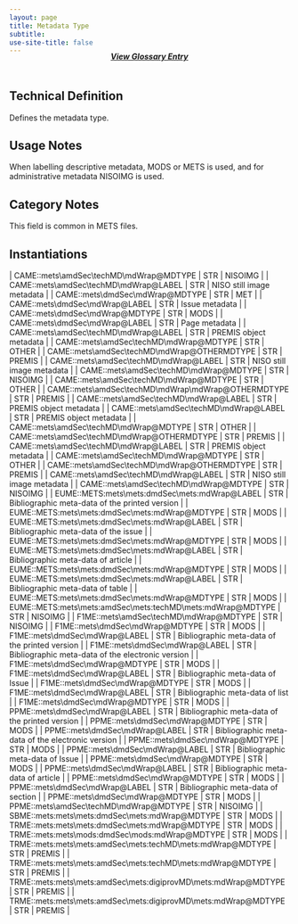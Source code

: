 ```yaml
---
layout: page
title: Metadata Type
subtitle:  
use-site-title: false
---
```


<h4 style="text-align:center;font-style:italic;margin-top:-20px;margin-bottom:50px;"><a href="../../glossary/metadata-type">View Glossary Entry</a></h4>

## Technical Definition

Defines the metadata type.

## Usage Notes

When labelling descriptive metadata, MODS or METS is used, and for
administrative metadata NISOIMG is used.

## Category Notes

This field is common in METS files.

## Instantiations

| CAME::mets\\amdSec\\techMD\\mdWrap@MDTYPE  | STR | NISOIMG  |
| CAME::mets\\amdSec\\techMD\\mdWrap@LABEL  | STR | NISO still image metadata  |
| CAME::mets\\dmdSec\\mdWrap@MDTYPE  | STR | MET  |
| CAME::mets\\dmdSec\\mdWrap@LABEL  | STR | Issue metadata  |
| CAME::mets\\dmdSec\\mdWrap@MDTYPE  | STR | MODS  |
| CAME::mets\\dmdSec\\mdWrap@LABEL  | STR | Page metadata  |
| CAME::mets\\amdSec\\techMD\\mdWrap@LABEL  | STR | PREMIS object metadata  |
| CAME::mets\\amdSec\\techMD\\mdWrap@MDTYPE  | STR | OTHER  |
| CAME::mets\\amdSec\\techMD\\mdWrap@OTHERMDTYPE  | STR | PREMIS  |
| CAME::mets\\amdSec\\techMD\\mdWrap@LABEL  | STR | NISO still image metadata  |
| CAME::mets\\amdSec\\techMD\\mdWrap@MDTYPE  | STR | NISOIMG  |
| CAME::mets\\amdSec\\techMD\\mdWrap@MDTYPE  | STR | OTHER  |
| CAME::mets\\amdSec\\techMD\\mdWrap\\mdWrap@OTHERMDTYPE  | STR | PREMIS  |
| CAME::mets\\amdSec\\techMD\\mdWrap@LABEL  | STR | PREMIS object metadata  |
| CAME::mets\\amdSec\\techMD\\mdWrap@LABEL  | STR | PREMIS object metadata  |
| CAME::mets\\amdSec\\techMD\\mdWrap@MDTYPE  | STR | OTHER  |
| CAME::mets\\amdSec\\techMD\\mdWrap@OTHERMDTYPE  | STR | PREMIS  |
| CAME::mets\\amdSec\\techMD\\mdWrap@LABEL  | STR | PREMIS object metadata  |
| CAME::mets\\amdSec\\techMD\\mdWrap@MDTYPE  | STR | OTHER  |
| CAME::mets\\amdSec\\techMD\\mdWrap@OTHERMDTYPE  | STR | PREMIS  |
| CAME::mets\\amdSec\\techMD\\mdWrap@LABEL  | STR | NISO still image metadata  |
| CAME::mets\\amdSec\\techMD\\mdWrap@MDTYPE  | STR | NISOIMG  |
| EUME::METS:mets\\mets:dmdSec\\mets:mdWrap@LABEL  | STR | Bibliographic meta-data of the printed version  |
| EUME::METS:mets\\mets:dmdSec\\mets:mdWrap@MDTYPE  | STR | MODS  |
| EUME::METS:mets\\mets:dmdSec\\mets:mdWrap@LABEL  | STR | Bibliographic meta-data of the issue  |
| EUME::METS:mets\\mets:dmdSec\\mets:mdWrap@MDTYPE  | STR | MODS  |
| EUME::METS:mets\\mets:dmdSec\\mets:mdWrap@LABEL  | STR | Bibliographic meta-data of article  |
| EUME::METS:mets\\mets:dmdSec\\mets:mdWrap@MDTYPE  | STR | MODS  |
| EUME::METS:mets\\mets:dmdSec\\mets:mdWrap@LABEL  | STR | Bibliographic meta-data of table  |
| EUME::METS:mets\\mets:dmdSec\\mets:mdWrap@MDTYPE  | STR | MODS  |
| EUME::METS:mets\\mets:amdSec\\mets:techMD\\mets:mdWrap@MDTYPE  | STR | NISOIMG  |
| F1ME::mets\\amdSec\\techMD\\mdWrap@MDTYPE  | STR | NISOIMG  |
| F1ME::mets\\dmdSec\\mdWrap@MDTYPE  | STR | MODS  |
| F1ME::mets\\dmdSec\\mdWrap@LABEL  | STR | Bibliographic meta-data of the printed version  |
| F1ME::mets\\dmdSec\\mdWrap@LABEL  | STR | Bibliographic meta-data of the electronic version |
| F1ME::mets\\dmdSec\\mdWrap@MDTYPE  | STR | MODS  |
| F1ME::mets\\dmdSec\\mdWrap@LABEL  | STR | Bibliographic meta-data of Issue  |
| F1ME::mets\\dmdSec\\mdWrap@MDTYPE  | STR | MODS  |
| F1ME::mets\\dmdSec\\mdWrap@LABEL  | STR | Bibliographic meta-data of list  |
| F1ME::mets\\dmdSec\\mdWrap@MDTYPE  | STR | MODS  |
| PPME::mets\\dmdSec\\mdWrap@LABEL  | STR | Bibliographic meta-data of the printed version  |
| PPME::mets\\dmdSec\\mdWrap@MDTYPE  | STR | MODS  |
| PPME::mets\\dmdSec\\mdWrap@LABEL  | STR | Bibliographic meta-data of the electronic version |
| PPME::mets\\dmdSec\\mdWrap@MDTYPE  | STR | MODS  |
| PPME::mets\\dmdSec\\mdWrap@LABEL  | STR | Bibliographic meta-data of Issue  |
| PPME::mets\\dmdSec\\mdWrap@MDTYPE  | STR | MODS  |
| PPME::mets\\dmdSec\\mdWrap@LABEL  | STR | Bibliographic meta-data of article  |
| PPME::mets\\dmdSec\\mdWrap@MDTYPE  | STR | MODS  |
| PPME::mets\\dmdSec\\mdWrap@LABEL  | STR | Bibliographic meta-data of section  |
| PPME::mets\\dmdSec\\mdWrap@MDTYPE  | STR | MODS  |
| PPME::mets\\amdSec\\techMD\\mdWrap@MDTYPE  | STR | NISOIMG  |
| SBME::mets:mets\\mets:dmdSec\\mets:mdWrap@MDTYPE  | STR | MODS  |
| TRME::mets:mets\\mets:dmdSec\\mets:mdWrap@MDTYPE  | STR | MODS  |
| TRME::mets:mets\\mods:dmdSec\\mods:mdWrap@MDTYPE  | STR | MODS  |
| TRME::mets:mets\\mets:amdSec\\mets:techMD\\mets:mdWrap@MDTYPE  | STR | PREMIS  |
| TRME::mets:mets\\mets:amdSec\\mets:techMD\\mets:mdWrap@MDTYPE  | STR | PREMIS  |
| TRME::mets:mets\\mets:amdSec\\mets:digiprovMD\\mets:mdWrap@MDTYPE | STR | PREMIS  |
| TRME::mets:mets\\mets:amdSec\\mets:digiprovMD\\mets:mdWrap@MDTYPE | STR | PREMIS  |


